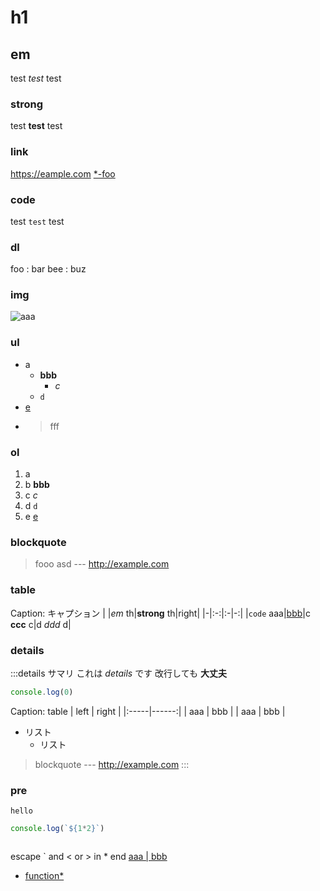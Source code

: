 # h1
## em
test *test* test
### strong
test **test** test
### link
https://eample.com
[\*-foo](https://example.com)
### code
test `test` test
### dl
foo
: bar
bee
: buz
### img
![aaa](bbb.png 'fff')
### ul
- a
  - **bbb**
    - *c*
  - `d`
- [e](/)
- > fff

### ol
1. a
2. b **bbb**
3. c *c*
4. d `d`
5. e [e](/)

### blockquote
> fooo
> asd
> --- http://example.com

### table
Caption: キャプション
| |*em* th|**strong** th|right|
|-|:-:|:-|-:|
|`code` aaa|[bbb](/)|c **ccc** c|d *ddd* d|

### details
:::details サマリ
これは *details* です
改行しても **大丈夫**
```js
console.log(0)
```
Caption: table
| left | right |
|:-----|------:|
| aaa  | bbb    |
| aaa  | bbb    |
- リスト
  - リスト
> blockquote
> --- http://example.com
:::
### pre
```
hello
```
```js
console.log(`${1*2}`)
```
```js:path.js
```
escape \` and \< or > in \* end
[aaa | bbb](https://example.com)
- [function\*](https://developer.com)
